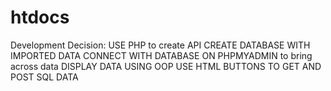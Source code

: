 # htdocs

Development Decision:
USE PHP to create API
CREATE DATABASE WITH IMPORTED DATA
CONNECT WITH DATABASE ON PHPMYADMIN to bring across data
DISPLAY DATA USING OOP
USE HTML BUTTONS TO GET AND POST SQL DATA

